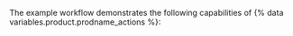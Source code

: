 The example workflow demonstrates the following capabilities of {% data variables.product.prodname_actions %}: